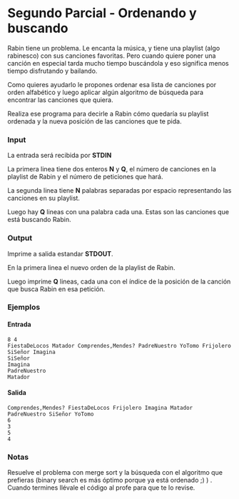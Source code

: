# Segundo Parcial - Ordenando y buscando

Rabin tiene un problema. Le encanta la música, y tiene una playlist (algo rabinesco) con sus canciones favoritas. Pero cuando quiere poner una canción en especial tarda mucho tiempo buscándola y eso significa menos tiempo disfrutando y bailando.

Como quieres ayudarlo le propones ordenar esa lista de canciones por orden alfabético y luego aplicar algún algoritmo de búsqueda para encontrar las canciones que quiera.

Realiza ese programa para decirle a Rabin cómo quedaría su playlist ordenada y la nueva posición de las canciones que te pida.

### Input

La entrada será recibida por **STDIN**

La primera linea tiene dos enteros **N** y **Q**, el número de canciones en la playlist de Rabin y el número de peticiones que hará.

La segunda linea tiene **N** palabras separadas por espacio representando las canciones en su playlist.

Luego hay **Q** lineas con una palabra cada una. Estas son las canciones que está buscando Rabin.

### Output

Imprime a salida estandar **STDOUT**.

En la primera linea el nuevo orden de la playlist de Rabin.

Luego imprime **Q** lineas, cada una con el índice de la posición de la canción que busca Rabin en esa petición.

### Ejemplos

#### Entrada
```
8 4
FiestaDeLocos Matador Comprendes,Mendes? PadreNuestro YoTomo Frijolero SiSeñor Imagina
SiSeñor
Imagina
PadreNuestro
Matador
```
#### Salida

```
Comprendes,Mendes? FiestaDeLocos Frijolero Imagina Matador PadreNuestro SiSeñor YoTomo
6
3
5
4
```

### Notas

Resuelve el problema con merge sort y la búsqueda con el algoritmo que prefieras (binary search es más óptimo porque ya está ordenado ;) ) . Cuando termines llévale el código al profe para que te lo revise.